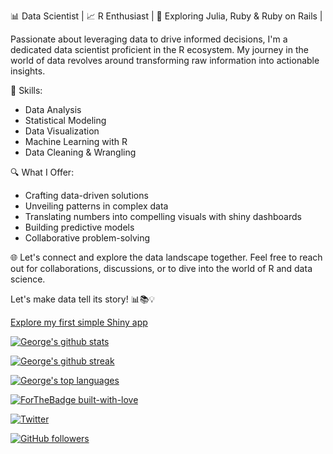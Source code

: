 📊 Data Scientist | 📈 R Enthusiast | 🧪 Exploring Julia, Ruby & Ruby on Rails |

Passionate about leveraging data to drive informed decisions, I'm a dedicated data scientist proficient in the R ecosystem. My journey in the world of data revolves around transforming raw information into actionable insights.

🔬 Skills:

* Data Analysis
* Statistical Modeling
* Data Visualization
* Machine Learning with R
* Data Cleaning & Wrangling

🔍 What I Offer:

* Crafting data-driven solutions
* Unveiling patterns in complex data
* Translating numbers into compelling visuals with shiny dashboards 
* Building predictive models
* Collaborative problem-solving

🌐 Let's connect and explore the data landscape together. Feel free to reach out for collaborations, discussions, or to dive into the world of R and data science.

Let's make data tell its story! 📊📚💡

[Explore my first simple Shiny app](https://gmwangi.shinyapps.io/DairySalesAnalysisV1/)

[![George's github stats](https://github-readme-stats.vercel.app/api?username=mwangi-george&theme=orange-green)](https://github.com/mwangi-george/Statistical-Analysis)

[![George\'s github streak](https://github-readme-streak-stats.herokuapp.com/?user=mwangi-george&theme=orange-green)](https://github.com/mwangi-george/Statistical-Analysis)

[![George\'s top languages](https://github-readme-stats.vercel.app/api/top-langs/?username=mwangi-george&theme=orange-green)](https://github.com/mwangi-george/Statistical-Analysis)

[![ForTheBadge built-with-love](http://ForTheBadge.com/images/badges/built-with-love.svg)](https://GitHub.com/mwangi-george/)

[![Twitter](https://badgen.net/badge/icon/twitter?icon=twitter&label)](https://twitter.com/mwangi__george)

[![GitHub followers](https://img.shields.io/github/followers/mwangi-george.svg?style=social&label=Follow&maxAge=2592000)](https://github.com/mwangi-george?tab=followers)
